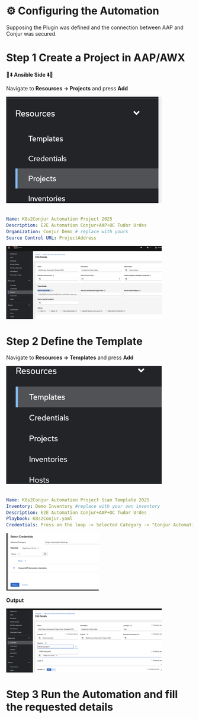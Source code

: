 # ⚙️ Configuring the Automation

Supposing the Plugin was defined and the connection between AAP and Conjur was secured.

# Step 1 Create a Project in AAP/AWX

**🔴⬇️	 **Ansible Side** ⬇️🔴**

Navigate to **Resources -> Projects** and press **Add** 

<img src="images/11-s.png" alt="AAP Integration" width="420"/>

```yaml

Name: K8s2Conjur Automation Project 2025
Description: E2E Automation Conjur+AAP+OC Tudor Urdes
Organization: Conjur Demo # replace with yours
Source Control URL: ProjectAddress

```
<img src="images/12-s.png" alt="AAP Integration" width="420"/>


# Step 2 Define the Template

Navigate to **Resources -> Templates** and press **Add** 

<img src="images/13-s.png" alt="AAP Integration" width="420"/>

```yaml

Name: K8s2Conjur Automation Project Scan Template 2025
Inventory: Demo Inventory #replace with your own inventory
Description: E2E Automation Conjur+AAP+OC Tudor Urdes
Playbook: K8s2Conjur.yaml
Credentials: Press on the loop -> Selected Category -> "Conjur Automation Settings" -> "Conjur AAP Automation Variables" 

```
<img src="images/14-s.png" alt="AAP Integration" width="250"/>

**Output**

<img src="images/15-s.png" alt="AAP Integration" width="420"/>

# Step 3 Run the Automation and fill the requested details


